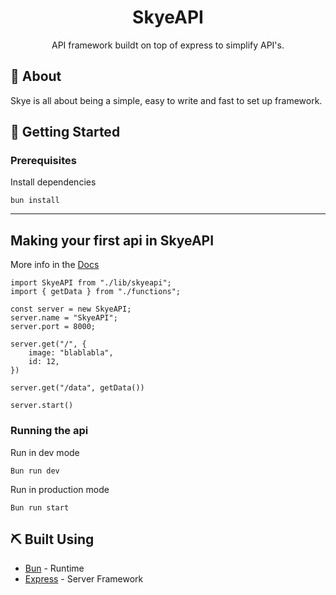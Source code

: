 <!-- <p align="center">
  <a href="" rel="noopener">
 <img width=200px height=200px src="https://i.imgur.com/6wj0hh6.jpg" alt="Project logo"></a>
</p> -->

<h1 align="center">SkyeAPI</h1>

<p align="center"> API framework buildt on top of express to simplify API's.
    <br> 
</p>

## 🧐 About <a name = "about"></a>

Skye is all about being a simple, easy to write and fast to set up framework.

## 🏁 Getting Started <a name = "getting_started"></a>

### Prerequisites

Install dependencies

```
bun install
```

---
## Making your first api in SkyeAPI

More info in the [Docs]()

```
import SkyeAPI from "./lib/skyeapi";
import { getData } from "./functions";

const server = new SkyeAPI;
server.name = "SkyeAPI";
server.port = 8000;

server.get("/", {
    image: "blablabla",
    id: 12,
})

server.get("/data", getData())

server.start()
```


### Running the api

Run in dev mode

```
Bun run dev
```

Run in production mode

```
Bun run start
```


## ⛏️ Built Using <a name = "built_using"></a>

- [Bun](https://bun.sh/) - Runtime
- [Express](https://expressjs.com/) - Server Framework
